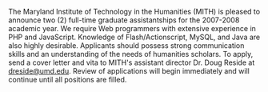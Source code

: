 The Maryland Institute of Technology in the Humanities (MITH) is pleased to announce two (2) full-time graduate assistantships for the 2007-2008 academic year. We require Web programmers with extensive experience in PHP and JavaScript. Knowledge of Flash/Actionscript, MySQL, and Java are also highly desirable. Applicants should possess strong communication skills and an understanding of the needs of humanities scholars. To apply, send a cover letter and vita to MITH's assistant director Dr. Doug Reside at dreside@umd.edu. Review of applications will begin immediately and will continue until all positions are filled.